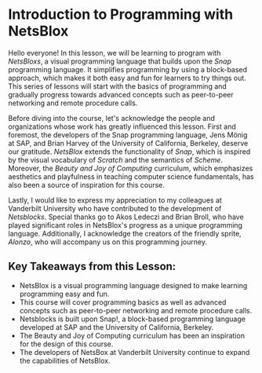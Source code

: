 # Introduction to Programming with NetsBlox

Hello everyone! In this lesson, we will be learning to program with *NetsBloxs*, a visual programming language that builds upon the *Snap* programming language. It simplifies programming by using a block-based approach, which makes it both easy and fun for learners to try things out. This series of lessons will start with the basics of programming and gradually progress towards advanced concepts such as peer-to-peer networking and remote procedure calls. 

Before diving into the course, let's acknowledge the people and organizations whose work has greatly influenced this lesson. First and foremost, the developers of the Snap programming language, Jens Mönig at SAP, and Brian Harvey of the University of California, Berkeley, deserve our gratitude. *NetsBlox* extends the functionality of *Snap*, which is inspired by the visual vocabulary of *Scratch* and the semantics of *Scheme*. Moreover, the *Beauty and Joy of Computing* curriculum, which emphasizes aesthetics and playfulness in teaching computer science fundamentals, has also been a source of inspiration for this course.

Lastly, I would like to express my appreciation to my colleagues at Vanderbilt University who have contributed to the development of *Netsblocks*. Special thanks go to Akos Ledeczi and Brian Broll, who have played significant roles in NetsBlox's progress as a unique programming language. Additionally, I acknowledge the creators of the friendly sprite, *Alonzo*, who will accompany us on this programming journey.

## Key Takeaways from this Lesson:

- NetsBlox is a visual programming language designed to make learning programming easy and fun.
- This course will cover programming basics as well as advanced concepts such as peer-to-peer networking and remote procedure calls.
- Netsblocks is built upon Snap!, a block-based programming language developed at SAP and the University of California, Berkeley.
- The Beauty and Joy of Computing curriculum has been an inspiration for the design of this course.
- The developers of NetsBox at Vanderbilt University continue to expand the capabilities of NetsBlox.
